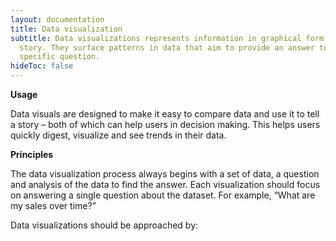 ```yaml
---
layout: documentation
title: Data visualization
subtitle: Data visualizations represents information in graphical form to tell a
  story. They surface patterns in data that aim to provide an answer to one
  specific question.
hideToc: false
---
```

**Usage**

Data visuals are designed to make it easy to compare data and use it to tell a story – both of which can help users in decision making. This helps users quickly digest, visualize and see trends in their data.

**Principles**

The data visualization process always begins with a set of data, a question and analysis of the data to find the answer. Each visualization should focus on answering a single question about the dataset. For example, “What are my sales over time?”

Data visualizations should be approached by: